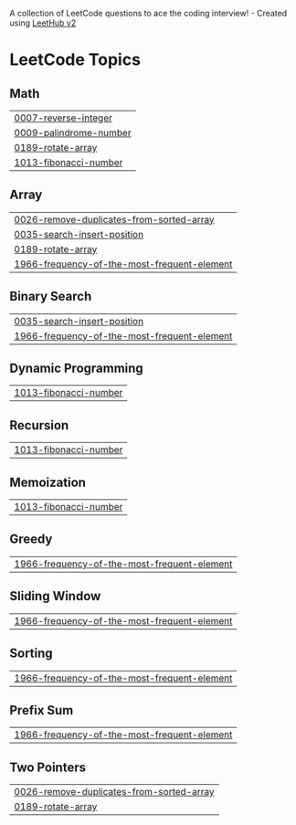 A collection of LeetCode questions to ace the coding interview! - Created using [LeetHub v2](https://github.com/arunbhardwaj/LeetHub-2.0)
<!---LeetCode Topics Start-->
# LeetCode Topics
## Math
|  |
| ------- |
| [0007-reverse-integer](https://github.com/Atharv-1905/LeetCode-Solutions-JAVA/tree/master/0007-reverse-integer) |
| [0009-palindrome-number](https://github.com/Atharv-1905/LeetCode-Solutions-JAVA/tree/master/0009-palindrome-number) |
| [0189-rotate-array](https://github.com/Atharv-1905/LeetCode-Solutions-JAVA/tree/master/0189-rotate-array) |
| [1013-fibonacci-number](https://github.com/Atharv-1905/LeetCode-Solutions-JAVA/tree/master/1013-fibonacci-number) |
## Array
|  |
| ------- |
| [0026-remove-duplicates-from-sorted-array](https://github.com/Atharv-1905/LeetCode-Solutions-JAVA/tree/master/0026-remove-duplicates-from-sorted-array) |
| [0035-search-insert-position](https://github.com/Atharv-1905/LeetCode-Solutions-JAVA/tree/master/0035-search-insert-position) |
| [0189-rotate-array](https://github.com/Atharv-1905/LeetCode-Solutions-JAVA/tree/master/0189-rotate-array) |
| [1966-frequency-of-the-most-frequent-element](https://github.com/Atharv-1905/LeetCode-Solutions-JAVA/tree/master/1966-frequency-of-the-most-frequent-element) |
## Binary Search
|  |
| ------- |
| [0035-search-insert-position](https://github.com/Atharv-1905/LeetCode-Solutions-JAVA/tree/master/0035-search-insert-position) |
| [1966-frequency-of-the-most-frequent-element](https://github.com/Atharv-1905/LeetCode-Solutions-JAVA/tree/master/1966-frequency-of-the-most-frequent-element) |
## Dynamic Programming
|  |
| ------- |
| [1013-fibonacci-number](https://github.com/Atharv-1905/LeetCode-Solutions-JAVA/tree/master/1013-fibonacci-number) |
## Recursion
|  |
| ------- |
| [1013-fibonacci-number](https://github.com/Atharv-1905/LeetCode-Solutions-JAVA/tree/master/1013-fibonacci-number) |
## Memoization
|  |
| ------- |
| [1013-fibonacci-number](https://github.com/Atharv-1905/LeetCode-Solutions-JAVA/tree/master/1013-fibonacci-number) |
## Greedy
|  |
| ------- |
| [1966-frequency-of-the-most-frequent-element](https://github.com/Atharv-1905/LeetCode-Solutions-JAVA/tree/master/1966-frequency-of-the-most-frequent-element) |
## Sliding Window
|  |
| ------- |
| [1966-frequency-of-the-most-frequent-element](https://github.com/Atharv-1905/LeetCode-Solutions-JAVA/tree/master/1966-frequency-of-the-most-frequent-element) |
## Sorting
|  |
| ------- |
| [1966-frequency-of-the-most-frequent-element](https://github.com/Atharv-1905/LeetCode-Solutions-JAVA/tree/master/1966-frequency-of-the-most-frequent-element) |
## Prefix Sum
|  |
| ------- |
| [1966-frequency-of-the-most-frequent-element](https://github.com/Atharv-1905/LeetCode-Solutions-JAVA/tree/master/1966-frequency-of-the-most-frequent-element) |
## Two Pointers
|  |
| ------- |
| [0026-remove-duplicates-from-sorted-array](https://github.com/Atharv-1905/LeetCode-Solutions-JAVA/tree/master/0026-remove-duplicates-from-sorted-array) |
| [0189-rotate-array](https://github.com/Atharv-1905/LeetCode-Solutions-JAVA/tree/master/0189-rotate-array) |
<!---LeetCode Topics End-->